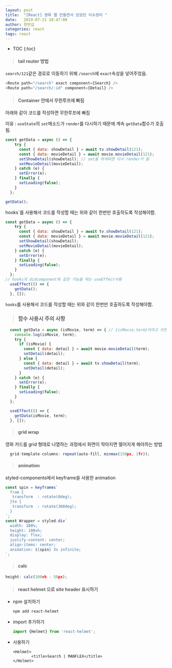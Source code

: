 ```yaml
---
layout: post
title:  "[React] 영화 웹 만들면서 있었던 이슈정리 "
date:   2019-07-21 18:47:00
author: 한만섭
categories: react
tags: react 
---
```


* TOC
{:toc}

> #### tail router 방법 

`search/121`같은 경로로 이동하기 위해 `/search`에 `exact`속성을 넣어주었음. 

```js
<Route path="/search" exact component={Search} />
<Route path="/search/:id" component={Detail} />
```



> #### Container 안에서 무한루프에 빠짐  

아래와 같이 코드를 작성하면 무한루프에 빠짐  

이유 : `useState`의 `set`메소드가 `render`를 다시하기 때문에 계속 `getData`함수가 호출 됨.  

```js
const getData = async () => {
    try {
      const { data: showDetail } = await tv.showDetail(121);
      const { data: movieDetail } = await movie.movieDetail(121);
      setShowDetail(showDetail); // set을 하게되면 다시 render가 됨 
      setMovieDetail(movieDetail);
    } catch (e) {
      setError(e);
    } finally {
      setLoading(false);
    }
  };

getData();
```





hooks`를 사용해서 코드를 작성할 때는 위와 같이 한번만 호출하도록 작성해야함. 

```js
const getData = async () => {
    try {
      const { data: showDetail } = await tv.showDetail(121);
      const { data: movieDetail } = await movie.movieDetail(121);
      setShowDetail(showDetail);
      setMovieDetail(movieDetail);
    } catch (e) {
      setError(e);
    } finally {
      setLoading(false);
    }
  };
// hooks의 didcomponent와 같은 기능을 하는 useEffect사용
  useEffect(() => {  
    getData();
  }, []);
```

`hooks`를 사용해서 코드를 작성할 때는 위와 같이 한번만 호출하도록 작성해야함. 





> ### 함수 사용시 주의 사항 

```js
  const getData = async (isMovie, term) => { // {isMovie,term}이라고 쓰면 안됨. 객체가 아니기 때문?
    console.log(isMovie, term);
    try {
      if (isMovie) {
        const { data: detail } = await movie.movieDetail(term);
        setDetail(detail);
      } else {
        const { data: detail } = await tv.showDetail(term);
        setDetail(detail);
      }
    } catch (e) {
      setError(e);
    } finally {
      setLoading(false);
    }
  };

  useEffect(() => {
    getData(isMovie, term);
  }, []);
```





> #### grid wrap 

영화 카드를 grid 형태로 나열하는 과정에서 화면이 작아지면 떨어지게 해야하는 방법

```js
  grid-template-columns: repeat(auto-fill, minmax(150px, 1fr));

```



> #### animation 

styled-components에서 keyframe을 사용한 animation 

```js
const spin = keyframes`
  from {
   transform  : rotate(0deg);
  }to {
   transform  : rotate(360deg);
  }
`;
const Wrapper = styled.div`
  width: 100%;
  height: 100vh;
  display: flex;
  justify-content: center;
  align-items: center;
  animation: ${spin} 3s infinite;
`;

```





> #### calc

```js
height: calc(100vh - 50px);
```





> #### react helmet 으로 site header 표시하기 

* npm 설치하기 

  ```bash
  npm add react-helmet
  ```

* import 추가하기 

  ```js
  import {Helmet} from 'react-helmet';
  ```

* 사용하기 

  ```
  <Helmet>
          <title>Search | MANFLEX</title>
  </Helmet>
  ```


